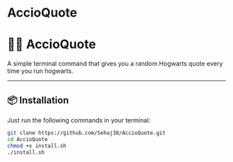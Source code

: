 # AccioQuote

# 🧙‍♂️ AccioQuote

A simple terminal command that gives you a random Hogwarts quote every time you run hogwarts.

---

## 📦 Installation

Just run the following commands in your terminal:

```bash
git clone https://github.com/Sehaj38/AccioQuote.git
cd AccioQuote
chmod +x install.sh
./install.sh
